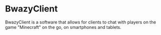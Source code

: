 # BwazyClient
BwazyClient is a software that allows for clients to chat with players on the game "Minecraft" on the go, on smartphones and tablets.

